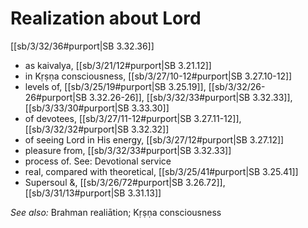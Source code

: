 # Realization about Lord

[[sb/3/32/36#purport|SB 3.32.36]]

* as kaivalya, [[sb/3/21/12#purport|SB 3.21.12]]
* in Kṛṣṇa consciousness, [[sb/3/27/10-12#purport|SB 3.27.10-12]]
* levels of, [[sb/3/25/19#purport|SB 3.25.19]], [[sb/3/32/26-26#purport|SB 3.32.26-26]], [[sb/3/32/33#purport|SB 3.32.33]], [[sb/3/33/30#purport|SB 3.33.30]]
* of devotees, [[sb/3/27/11-12#purport|SB 3.27.11-12]], [[sb/3/32/32#purport|SB 3.32.32]]
* of seeing Lord in His energy, [[sb/3/27/12#purport|SB 3.27.12]]
* pleasure from, [[sb/3/32/33#purport|SB 3.32.33]]
* process of. See: Devotional service
* real, compared with theoretical, [[sb/3/25/41#purport|SB 3.25.41]]
* Supersoul &, [[sb/3/26/72#purport|SB 3.26.72]], [[sb/3/31/13#purport|SB 3.31.13]]

*See also:* Brahman realiātion; Kṛṣṇa consciousness
